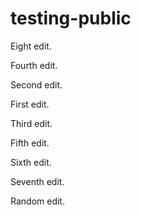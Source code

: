 # testing-public

Eight edit.

Fourth edit.

Second edit.

First edit.

Third edit.

Fifth edit.

Sixth edit.

Seventh edit.

Random edit.
